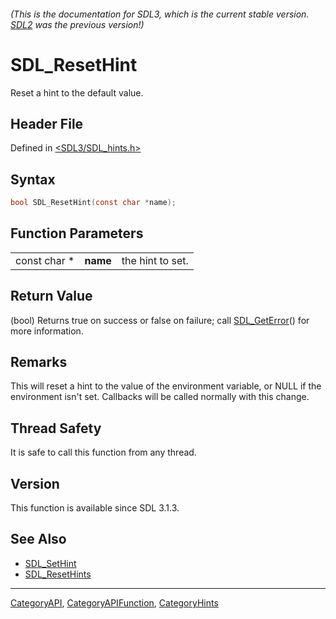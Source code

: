 ###### (This is the documentation for SDL3, which is the current stable version. [SDL2](https://wiki.libsdl.org/SDL2/) was the previous version!)
# SDL_ResetHint

Reset a hint to the default value.

## Header File

Defined in [<SDL3/SDL_hints.h>](https://github.com/libsdl-org/SDL/blob/main/include/SDL3/SDL_hints.h)

## Syntax

```c
bool SDL_ResetHint(const char *name);
```

## Function Parameters

|              |          |                  |
| ------------ | -------- | ---------------- |
| const char * | **name** | the hint to set. |

## Return Value

(bool) Returns true on success or false on failure; call
[SDL_GetError](SDL_GetError)() for more information.

## Remarks

This will reset a hint to the value of the environment variable, or NULL if
the environment isn't set. Callbacks will be called normally with this
change.

## Thread Safety

It is safe to call this function from any thread.

## Version

This function is available since SDL 3.1.3.

## See Also

- [SDL_SetHint](SDL_SetHint)
- [SDL_ResetHints](SDL_ResetHints)

----
[CategoryAPI](CategoryAPI), [CategoryAPIFunction](CategoryAPIFunction), [CategoryHints](CategoryHints)

